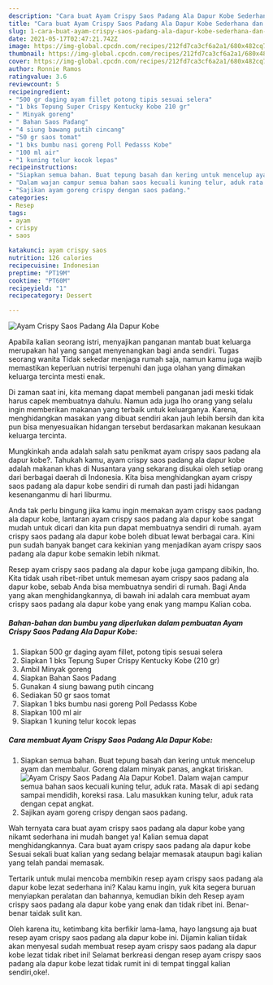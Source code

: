 ```yaml
---
description: "Cara buat Ayam Crispy Saos Padang Ala Dapur Kobe Sederhana dan Mudah Dibuat"
title: "Cara buat Ayam Crispy Saos Padang Ala Dapur Kobe Sederhana dan Mudah Dibuat"
slug: 1-cara-buat-ayam-crispy-saos-padang-ala-dapur-kobe-sederhana-dan-mudah-dibuat
date: 2021-05-17T02:47:21.742Z
image: https://img-global.cpcdn.com/recipes/212fd7ca3cf6a2a1/680x482cq70/ayam-crispy-saos-padang-ala-dapur-kobe-foto-resep-utama.jpg
thumbnail: https://img-global.cpcdn.com/recipes/212fd7ca3cf6a2a1/680x482cq70/ayam-crispy-saos-padang-ala-dapur-kobe-foto-resep-utama.jpg
cover: https://img-global.cpcdn.com/recipes/212fd7ca3cf6a2a1/680x482cq70/ayam-crispy-saos-padang-ala-dapur-kobe-foto-resep-utama.jpg
author: Ronnie Ramos
ratingvalue: 3.6
reviewcount: 5
recipeingredient:
- "500 gr daging ayam fillet potong tipis sesuai selera"
- "1 bks Tepung Super Crispy Kentucky Kobe 210 gr"
- " Minyak goreng"
- " Bahan Saos Padang"
- "4 siung bawang putih cincang"
- "50 gr saos tomat"
- "1 bks bumbu nasi goreng Poll Pedasss Kobe"
- "100 ml air"
- "1 kuning telur kocok lepas"
recipeinstructions:
- "Siapkan semua bahan. Buat tepung basah dan kering untuk mencelup ayam dan membalur. Goreng dalam minyak panas, angkat tiriskan."
- "Dalam wajan campur semua bahan saos kecuali kuning telur, aduk rata. Masak di api sedang sampai mendidih, koreksi rasa. Lalu masukkan kuning telur, aduk rata dengan cepat angkat."
- "Sajikan ayam goreng crispy dengan saos padang."
categories:
- Resep
tags:
- ayam
- crispy
- saos

katakunci: ayam crispy saos 
nutrition: 126 calories
recipecuisine: Indonesian
preptime: "PT19M"
cooktime: "PT60M"
recipeyield: "1"
recipecategory: Dessert

---
```



![Ayam Crispy Saos Padang Ala Dapur Kobe](https://img-global.cpcdn.com/recipes/212fd7ca3cf6a2a1/680x482cq70/ayam-crispy-saos-padang-ala-dapur-kobe-foto-resep-utama.jpg)

Apabila kalian seorang istri, menyajikan panganan mantab buat keluarga merupakan hal yang sangat menyenangkan bagi anda sendiri. Tugas seorang  wanita Tidak sekedar menjaga rumah saja, namun kamu juga wajib memastikan keperluan nutrisi terpenuhi dan juga olahan yang dimakan keluarga tercinta mesti enak.

Di zaman  saat ini, kita memang dapat membeli panganan jadi meski tidak harus capek membuatnya dahulu. Namun ada juga lho orang yang selalu ingin memberikan makanan yang terbaik untuk keluarganya. Karena, menghidangkan masakan yang dibuat sendiri akan jauh lebih bersih dan kita pun bisa menyesuaikan hidangan tersebut berdasarkan makanan kesukaan keluarga tercinta. 



Mungkinkah anda adalah salah satu penikmat ayam crispy saos padang ala dapur kobe?. Tahukah kamu, ayam crispy saos padang ala dapur kobe adalah makanan khas di Nusantara yang sekarang disukai oleh setiap orang dari berbagai daerah di Indonesia. Kita bisa menghidangkan ayam crispy saos padang ala dapur kobe sendiri di rumah dan pasti jadi hidangan kesenanganmu di hari liburmu.

Anda tak perlu bingung jika kamu ingin memakan ayam crispy saos padang ala dapur kobe, lantaran ayam crispy saos padang ala dapur kobe sangat mudah untuk dicari dan kita pun dapat membuatnya sendiri di rumah. ayam crispy saos padang ala dapur kobe boleh dibuat lewat berbagai cara. Kini pun sudah banyak banget cara kekinian yang menjadikan ayam crispy saos padang ala dapur kobe semakin lebih nikmat.

Resep ayam crispy saos padang ala dapur kobe juga gampang dibikin, lho. Kita tidak usah ribet-ribet untuk memesan ayam crispy saos padang ala dapur kobe, sebab Anda bisa membuatnya sendiri di rumah. Bagi Anda yang akan menghidangkannya, di bawah ini adalah cara membuat ayam crispy saos padang ala dapur kobe yang enak yang mampu Kalian coba.

<!--inarticleads1-->

##### Bahan-bahan dan bumbu yang diperlukan dalam pembuatan Ayam Crispy Saos Padang Ala Dapur Kobe:

1. Siapkan 500 gr daging ayam fillet, potong tipis sesuai selera
1. Siapkan 1 bks Tepung Super Crispy Kentucky Kobe (210 gr)
1. Ambil  Minyak goreng
1. Siapkan  Bahan Saos Padang
1. Gunakan 4 siung bawang putih cincang
1. Sediakan 50 gr saos tomat
1. Siapkan 1 bks bumbu nasi goreng Poll Pedasss Kobe
1. Siapkan 100 ml air
1. Siapkan 1 kuning telur kocok lepas




<!--inarticleads2-->

##### Cara membuat Ayam Crispy Saos Padang Ala Dapur Kobe:

1. Siapkan semua bahan. Buat tepung basah dan kering untuk mencelup ayam dan membalur. Goreng dalam minyak panas, angkat tiriskan.
<img src="https://img-global.cpcdn.com/steps/34b49edbf79f722c/160x128cq70/ayam-crispy-saos-padang-ala-dapur-kobe-langkah-memasak-1-foto.jpg" alt="Ayam Crispy Saos Padang Ala Dapur Kobe">1. Dalam wajan campur semua bahan saos kecuali kuning telur, aduk rata. Masak di api sedang sampai mendidih, koreksi rasa. Lalu masukkan kuning telur, aduk rata dengan cepat angkat.
1. Sajikan ayam goreng crispy dengan saos padang.




Wah ternyata cara buat ayam crispy saos padang ala dapur kobe yang nikamt sederhana ini mudah banget ya! Kalian semua dapat menghidangkannya. Cara buat ayam crispy saos padang ala dapur kobe Sesuai sekali buat kalian yang sedang belajar memasak ataupun bagi kalian yang telah pandai memasak.

Tertarik untuk mulai mencoba membikin resep ayam crispy saos padang ala dapur kobe lezat sederhana ini? Kalau kamu ingin, yuk kita segera buruan menyiapkan peralatan dan bahannya, kemudian bikin deh Resep ayam crispy saos padang ala dapur kobe yang enak dan tidak ribet ini. Benar-benar taidak sulit kan. 

Oleh karena itu, ketimbang kita berfikir lama-lama, hayo langsung aja buat resep ayam crispy saos padang ala dapur kobe ini. Dijamin kalian tiidak akan menyesal sudah membuat resep ayam crispy saos padang ala dapur kobe lezat tidak ribet ini! Selamat berkreasi dengan resep ayam crispy saos padang ala dapur kobe lezat tidak rumit ini di tempat tinggal kalian sendiri,oke!.

